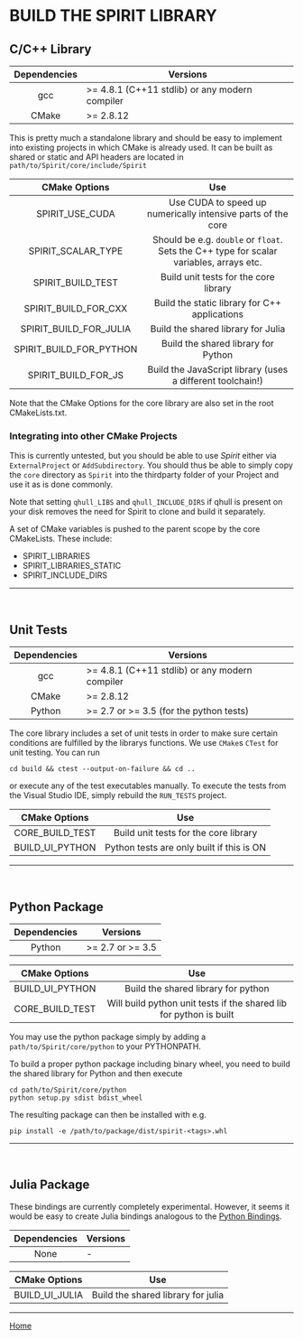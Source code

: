 BUILD THE SPIRIT LIBRARY
========================


C/C++ Library <a name="CPP"></a>
---------------------------------------------

| Dependencies | Versions |
| :----------: | -------- |
| gcc          | >= 4.8.1 (C++11 stdlib) or any modern compiler |
| CMake        | >= 2.8.12 |

This is pretty much a standalone library and should be easy to implement into existing
projects in which CMake is already used.
It can be built as shared or static and API headers are located in
`path/to/Spirit/core/include/Spirit`

|  CMake Options          | Use |
| :---------------------: | :-: |
| SPIRIT_USE_CUDA         | Use CUDA to speed up numerically intensive parts of the core |
| SPIRIT_SCALAR_TYPE      | Should be e.g. `double` or `float`. Sets the C++ type for scalar variables, arrays etc. |
| SPIRIT_BUILD_TEST       | Build unit tests for the core library |
| SPIRIT_BUILD_FOR_CXX    | Build the static library for C++ applications |
| SPIRIT_BUILD_FOR_JULIA  | Build the shared library for Julia |
| SPIRIT_BUILD_FOR_PYTHON | Build the shared library for Python |
| SPIRIT_BUILD_FOR_JS     | Build the JavaScript library (uses a different toolchain!) |


Note that the CMake Options for the core library are also set in the root CMakeLists.txt.

### Integrating into other CMake Projects
This is currently untested, but you should be able to use *Spirit* either via
`ExternalProject` or `AddSubdirectory`.
You should thus be able to simply copy the `core` directory as `Spirit` into
the thirdparty folder of your Project and use it as is done commonly.

Note that setting `qhull_LIBS` and `qhull_INCLUDE_DIRS` if qhull is present on
your disk removes the need for Spirit to clone and build it separately.

A set of CMake variables is pushed to the parent scope by the core CMakeLists.
These include:
- SPIRIT_LIBRARIES
- SPIRIT_LIBRARIES_STATIC
- SPIRIT_INCLUDE_DIRS

---------------------------------------------



&nbsp;



Unit Tests <a name="Tests"></a>
---------------------------------------------

| Dependencies | Versions |
| :----------: | -------- |
| gcc          | >= 4.8.1 (C++11 stdlib) or any modern compiler |
| CMake        | >= 2.8.12 |
| Python       | >= 2.7 or >= 3.5 (for the python tests) |

The core library includes a set of unit tests in order to make sure certain conditions are
fulfilled by the librarys functions.
We use `CMake`s `CTest` for unit testing.
You can run

	cd build && ctest --output-on-failure && cd ..

or execute any of the test executables manually.
To execute the tests from the Visual Studio IDE, simply rebuild the `RUN_TESTS` project.

|  CMake Options   | Use |
| :--------------: | :-: |
| CORE_BUILD_TEST  | Build unit tests for the core library |
| BUILD_UI_PYTHON  | Python tests are only built if this is ON |

---------------------------------------------



&nbsp;



Python Package <a name="Python"></a>
---------------------------------------------

| Dependencies | Versions |
| :----------: | -------- |
| Python       | >= 2.7 or >= 3.5  |

|  CMake Options   | Use |
| :--------------: | :-: |
| BUILD_UI_PYTHON  | Build the shared library for python |
| CORE_BUILD_TEST  | Will build python unit tests if the shared lib for python is built |

You may use the python package simply by adding a `path/to/Spirit/core/python` to your
PYTHONPATH.

To build a proper python package including binary wheel, you need to
build the shared library for Python and then execute

	cd path/to/Spirit/core/python
    python setup.py sdist bdist_wheel

The resulting package can then be installed with e.g.

	pip install -e /path/to/package/dist/spirit-<tags>.whl

---------------------------------------------



&nbsp;



Julia Package <a name="Julia"></a>
---------------------------------------------

These bindings are currently completely experimental.
However, it seems it would be easy to create Julia bindings analogous
to the [Python Bindings](#Python).

| Dependencies | Versions |
| :----------: | -------- |
| None         | -        |

|  CMake Options   | Use |
| :--------------: | :-: |
| BUILD_UI_JULIA  | Build the shared library for julia |


---

[Home](Readme.md)